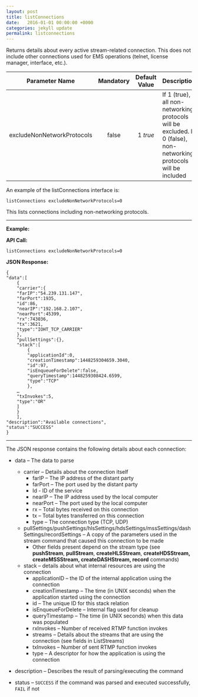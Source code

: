 ```yaml
---
layout: post
title: listConnections
date:   2016-01-01 00:00:00 +0000
categories: jekyll update
permalink: listconnections
---
```


Returns details about every active stream-related connection. This does not include other connections used for EMS operations (telnet, license manager, interface, etc.).

|     **Parameter Name**     | **Mandatory** | **Default Value** | **Description**                          |
| :------------------------: | :-----------: | :---------------: | ---------------------------------------- |
| excludeNonNetworkProtocols |     false     |     1 *true*      | If 1 (true), all non-networking protocols will be excluded. If 0 (false), non-networking protocols will be included |

An example of the listConnections interface is:

``` 
listConnections excludeNonNetworkProtocols=0
```

This lists connections including non-networking protocols.

------

**Example:**

**API Call:**

``` 
listConnections excludeNonNetworkProtocols=0
```

**JSON Response:**

``` 
{
"data":[
    {
    "carrier":{
    "farIP":"54.239.131.147",
    "farPort":1935,
    "id":86,
    "nearIP":"192.168.2.107",
    "nearPort":45399,
    "rx":743036,
    "tx":3621,
    "type":"IOHT_TCP_CARRIER"
    },
    "pullSettings":{},
    "stack":[
        {
        "applicationId":0,
        "creationTimestamp":1448259304659.3040,
        "id":97,
        "isEnqueueForDelete":false,
        "queryTimestamp":1448259308424.6599,
        "type":"TCP"
        },
    …
    "txInvokes":5,
    "type":"OR"
    ]
    }
    ],
"description":"Available connections",
"status":"SUCCESS"
}
```

------

The JSON response contains the following details about each connection:

- data – The data to parse
  - carrier – Details about the connection itself
    - farIP – The IP address of the distant party
    - farPort – The port used by the distant party
    - Id - ID of the service
    - nearIP – The IP address used by the local computer
    - nearPort – The port used by the local computer
    - rx – Total bytes received on this connection
    - tx – Total bytes transferred on this connection
    - type – The connection type (TCP, UDP)
  - pullSettings/pushSettings/hlsSettings/hdsSettings/mssSettings/dashSettings/recordSettings – A copy of the parameters used in the stream command that caused this connection to be made
    - Other fields present depend on the stream type (see **pushStream**, **pullStream**, **createHLSStream**, **createHDSStream, createMSSStream, createDASHStream, record** commands)
  - stack – details about what internal resources are using the connection
    - applicationID – the ID of the internal application using the connection
    - creationTimestamp – The time (in UNIX seconds) when the application started using the connection
    - id – The unique ID for this stack relation
    - isEnqueueForDelete – Internal flag used for cleanup
    - queryTimestamp – The time (in UNIX seconds) when this data was populated
    - rxInvokes – Number of received RTMP function invokes
    - streams – Details about the streams that are using the connection (see fields in ListStreams)
    - txInvokes – Number of sent RTMP function invokes
    - type – A descriptor for how the application is using the connection


- description – Describes the result of parsing/executing the command
- status – `SUCCESS` if the command was parsed and executed successfully, `FAIL` if not
